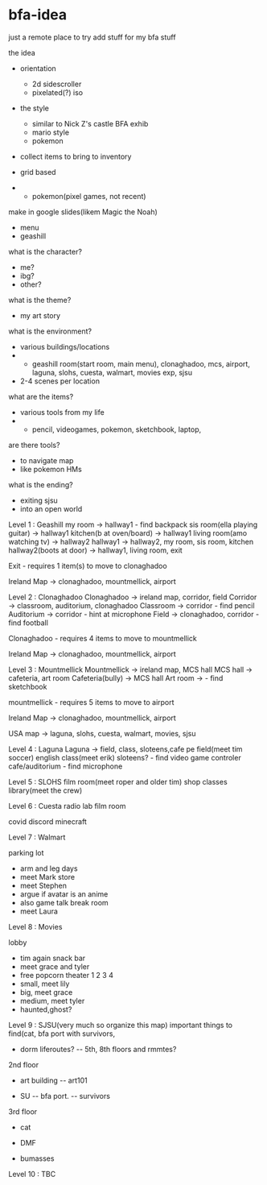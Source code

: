 # bfa-idea
just a remote place to try add stuff for my bfa stuff


the idea
- orientation
  - 2d sidescroller
  - pixelated(?) iso
- the style
  - similar to Nick Z's castle BFA exhib
  - mario style
  - pokemon
  
- collect items to bring to inventory
- grid based
- - pokemon(pixel games, not recent)

make in google slides(likem Magic the Noah)
- menu
- geashill

what is the character?
- me?
- ibg?
- other?

what is the theme?
- my art story

what is the environment?
- various buildings/locations
- - geashill room(start room, main menu), clonaghadoo, mcs, airport, laguna, slohs, cuesta, walmart, movies exp, sjsu
- 2-4 scenes per location

what are the items?
- various tools from my life
- - pencil, videogames, pokemon, sketchbook, laptop, 

are there tools?
- to navigate map
- like pokemon HMs

what is the ending?
- exiting sjsu
- into an open world






Level 1 : Geashill
  my room -> hallway1
      - find backpack
  sis room(ella playing guitar) -> hallway1
  kitchen(b at oven/board) -> hallway1
  living room(amo watching tv) -> hallway2
  hallway1 -> hallway2, my room, sis room, kitchen
  hallway2(boots at door) -> hallway1, living room, exit

  Exit - requires 1 item(s) to move to clonaghadoo

  Ireland Map -> clonaghadoo, mountmellick, airport

Level 2 : Clonaghadoo
  Clonaghadoo -> ireland map, corridor, field
  Corridor -> classroom, auditorium, clonaghadoo
  Classroom -> corridor
      - find pencil
  Auditorium -> corridor
      - hint at microphone
  Field -> clonaghadoo, corridor
      - find football
  
  Clonaghadoo - requires 4 items to move to mountmellick

  Ireland Map -> clonaghadoo, mountmellick, airport

Level 3 : Mountmellick
  Mountmellick -> ireland map, MCS hall 
  MCS hall -> cafeteria, art room
  Cafeteria(bully) -> MCS hall
  Art room ->
      - find sketchbook

  mountmellick - requires 5 items to move to airport

  Ireland Map -> clonaghadoo, mountmellick, airport

  USA map -> laguna, slohs, cuesta, walmart, movies, sjsu


  
Level 4 : Laguna
  Laguna -> field, class, sloteens,cafe
  pe field(meet tim soccer)
  english class(meet erik)
  sloteens?
    - find video game controler
  cafe/auditorium
    - find microphone



Level 5 : SLOHS
  film room(meet roper and older tim)
  shop classes
  library(meet the crew)
  
  

Level 6 : Cuesta
  radio lab
  film room

  covid
  discord
  minecraft

Level 7 : Walmart

parking lot
- arm and leg days
- meet Mark
store
- meet Stephen 
- argue if avatar is an anime
- also game talk
break room
- meet Laura

Level 8 : Movies

lobby
  - tim again
snack bar
- meet grace and tyler
- free popcorn
theater 1 2 3 4
- small, meet lily
- big, meet grace
- medium, meet tyler
- haunted,ghost?


Level 9 : SJSU(very much so organize this map)
important things to find(cat, bfa port with survivors, 
  
-  dorm liferoutes?
-- 5th, 8th floors and rmmtes?

 2nd floor
-  art building
-- art101

-  SU
-- bfa port.
-- survivors 

3rd floor
- cat

 - DMF
 - bumasses



Level 10 : TBC



















  
